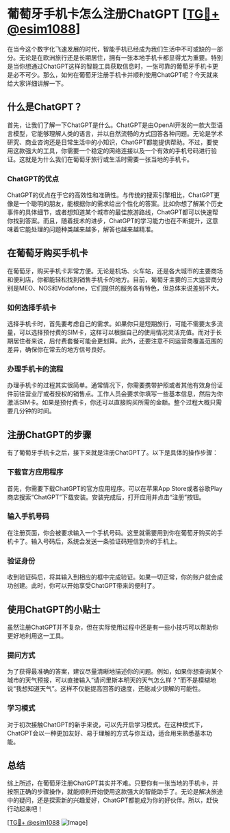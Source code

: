 # 葡萄牙手机卡怎么注册ChatGPT [[TG💪+ @esim1088](https://t.me/s/esim1088)]

在当今这个数字化飞速发展的时代，智能手机已经成为我们生活中不可或缺的一部分。无论是在欧洲旅行还是长期居住，拥有一张本地手机卡都显得尤为重要。特别是当你想通过ChatGPT这样的智能工具获取信息时，一张可靠的葡萄牙手机卡更是必不可少。那么，如何在葡萄牙注册手机卡并顺利使用ChatGPT呢？今天就来给大家详细讲解一下。

## 什么是ChatGPT？

首先，让我们了解一下ChatGPT是什么。ChatGPT是由OpenAI开发的一款大型语言模型，它能够理解人类的语言，并以自然流畅的方式回答各种问题。无论是学术研究、商业咨询还是日常生活中的小知识，ChatGPT都能提供帮助。不过，要使用这款强大的工具，你需要一个稳定的网络连接以及一个有效的手机号码进行验证。这就是为什么我们在葡萄牙旅行或生活时需要一张当地的手机卡。

### ChatGPT的优点

ChatGPT的优点在于它的高效性和准确性。与传统的搜索引擎相比，ChatGPT更像是一个聪明的朋友，能根据你的需求给出个性化的答案。比如你想了解某个历史事件的具体细节，或者想知道某个城市的最佳旅游路线，ChatGPT都可以快速帮你找到答案。而且，随着技术的进步，ChatGPT的学习能力也在不断提升，这意味着它能处理的问题种类越来越多，解答也越来越精准。

## 在葡萄牙购买手机卡

在葡萄牙，购买手机卡非常方便。无论是机场、火车站，还是各大城市的主要商场和便利店，你都能轻松找到销售手机卡的地方。目前，葡萄牙主要的三大运营商分别是MEO、NOS和Vodafone，它们提供的服务各有特色，但总体来说差别不大。

### 如何选择手机卡

选择手机卡时，首先要考虑自己的需求。如果你只是短期旅行，可能不需要太多流量，可以选择预付费的SIM卡，这样可以根据自己的使用情况灵活充值。而对于长期居住者来说，后付费套餐可能会更划算。此外，还要注意不同运营商覆盖范围的差异，确保你在常去的地方信号良好。

### 办理手机卡的流程

办理手机卡的过程其实很简单。通常情况下，你需要携带护照或者其他有效身份证件前往营业厅或者授权的销售点。工作人员会要求你填写一些基本信息，然后为你激活SIM卡。如果是预付费卡，你还可以直接购买所需的金额。整个过程大概只需要几分钟的时间。

## 注册ChatGPT的步骤

有了葡萄牙手机卡之后，接下来就是注册ChatGPT了。以下是具体的操作步骤：

### 下载官方应用程序

首先，你需要下载ChatGPT的官方应用程序。可以在苹果App Store或者谷歌Play商店搜索“ChatGPT”下载安装。安装完成后，打开应用并点击“注册”按钮。

### 输入手机号码

在注册页面，你会被要求输入一个手机号码。这里就需要用到你在葡萄牙购买的手机卡了。输入号码后，系统会发送一条验证码短信到你的手机上。

### 验证身份

收到验证码后，将其输入到相应的框中完成验证。如果一切正常，你的账户就会成功创建。此时，你可以开始享受ChatGPT带来的便利了。

## 使用ChatGPT的小贴士

虽然注册ChatGPT并不复杂，但在实际使用过程中还是有一些小技巧可以帮助你更好地利用这一工具。

### 提问方式

为了获得最准确的答案，建议尽量清晰地描述你的问题。例如，如果你想查询某个城市的天气预报，可以直接输入“请问里斯本明天的天气怎么样？”而不是模糊地说“我想知道天气”。这样不仅能提高回答的速度，还能减少误解的可能性。

### 学习模式

对于初次接触ChatGPT的新手来说，可以先开启学习模式。在这种模式下，ChatGPT会以一种更加友好、易于理解的方式与你互动，适合用来熟悉基本功能。

## 总结

综上所述，在葡萄牙注册ChatGPT其实并不难。只要你有一张当地的手机卡，并按照正确的步骤操作，就能顺利开始使用这款强大的智能助手了。无论是解决旅途中的疑问，还是探索新的兴趣爱好，ChatGPT都能成为你的好伙伴。所以，赶快行动起来吧！

[[TG💪+ @esim1088](https://t.me/s/esim1088) ![Image](https://i.postimg.cc/4NQfJmqS/Snipaste-2025-05-13-00-14-12.png)]